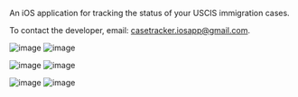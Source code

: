 An iOS application for tracking the status of your USCIS immigration cases.

To contact the developer, email: [casetracker.iosapp@gmail.com](casetracker.iosapp@gmail.com).

![image](https://github.com/shaunfowler/uscis-case-tracker-app/blob/gh-pages/Simulator%20Screen%20Shot%20-%20iPhone%2013%20-%202022-02-15%20at%2020.54.16%20copy%202.png) ![image](https://github.com/shaunfowler/uscis-case-tracker-app/blob/gh-pages/Simulator%20Screen%20Shot%20-%20iPhone%2013%20-%202022-02-15%20at%2020.54.19%20copy%202.png) 

![image](https://github.com/shaunfowler/uscis-case-tracker-app/blob/gh-pages/Simulator%20Screen%20Shot%20-%20iPhone%2013%20-%202022-02-15%20at%2020.54.13%20copy%202.png) ![image](https://github.com/shaunfowler/uscis-case-tracker-app/blob/gh-pages/Simulator%20Screen%20Shot%20-%20iPhone%2013%20-%202022-02-15%20at%2020.54.24%20copy%202.png) 

![image](https://github.com/shaunfowler/uscis-case-tracker-app/blob/gh-pages/Simulator%20Screen%20Shot%20-%20iPhone%2013%20-%202022-02-15%20at%2020.54.27%20copy%202.png) ![image](https://github.com/shaunfowler/uscis-case-tracker-app/blob/gh-pages/Simulator%20Screen%20Shot%20-%20iPhone%2013%20-%202022-02-15%20at%2020.54.33%20copy%202.png)
